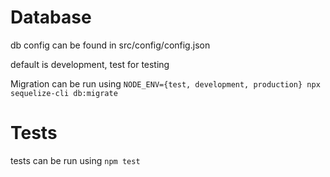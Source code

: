 # Database
db config can be found in src/config/config.json

default is development, test for testing

Migration can be run using `NODE_ENV={test, development, production} npx sequelize-cli db:migrate`

# Tests
tests can be run using `npm test`
